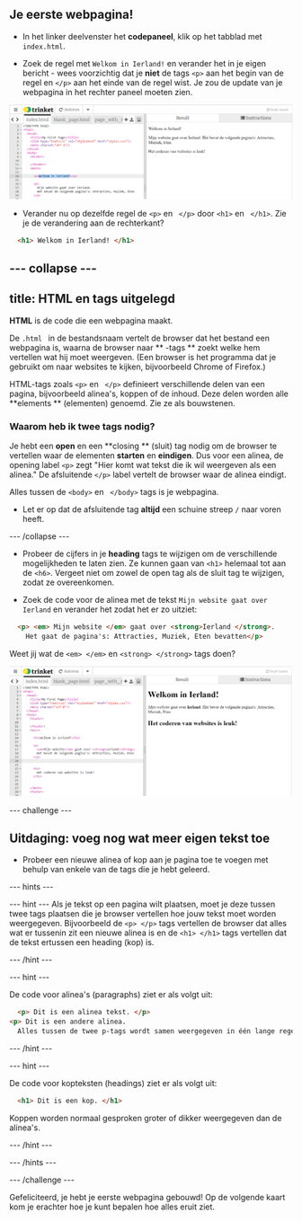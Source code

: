 ## Je eerste webpagina!

- In het linker deelvenster het **codepaneel**, klik op het tabblad met `index.html`.

- Zoek de regel met `Welkom in Ierland!` en verander het in je eigen bericht - wees voorzichtig dat je **niet** de tags `<p>` aan het begin van de regel en `</p>` aan het einde van de regel wist. Je zou de update van je webpagina in het rechter paneel moeten zien.

![HTML paragraph example](images/egFirstHtmlCode.png)

- Verander nu op dezelfde regel de `<p>` en ` </p>` door `<h1>` en ` </h1>`. Zie je de verandering aan de rechterkant?

```html
  <h1> Welkom in Ierland! </h1>
```

## \--- collapse \---

## title: HTML en tags uitgelegd

**HTML** is de code die een webpagina maakt.

De `.html ` in de bestandsnaam vertelt de browser dat het bestand een webpagina is, waarna de browser naar ** -tags ** zoekt welke hem vertellen wat hij moet weergeven. (Een browser is het programma dat je gebruikt om naar websites te kijken, bijvoorbeeld Chrome of Firefox.)

HTML-tags zoals `<p>` en ` </p>` definieert verschillende delen van een pagina, bijvoorbeeld alinea's, koppen of de inhoud. Deze delen worden alle **elements ** (elementen) genoemd. Zie ze als bouwstenen.

### Waarom heb ik twee tags nodig?

Je hebt een **open** en een **closing ** (sluit) tag nodig om de browser te vertellen waar de elementen **starten** en **eindigen**. Dus voor een alinea, de opening label `<p>` zegt "Hier komt wat tekst die ik wil weergeven als een alinea." De afsluitende `</p>` label vertelt de browser waar de alinea eindigt.

Alles tussen de `<body>` en ` </body>` tags is je webpagina.

- Let er op dat de afsluitende tag **altijd** een schuine streep ` / ` naar voren heeft.

\--- /collapse \---

- Probeer de cijfers in je **heading** tags te wijzigen om de verschillende mogelijkheden te laten zien. Ze kunnen gaan van `<h1>` helemaal tot aan de `<h6>`. Vergeet niet om zowel de open tag als de sluit tag te wijzigen, zodat ze overeenkomen.

- Zoek de code voor de alinea met de tekst `Mijn website gaat over Ierland` en verander het zodat het er zo uitziet:

```html
  <p> <em> Mijn website </em> gaat over <strong>Ierland </strong>. 
    Het gaat de pagina's: Attracties, Muziek, Eten bevatten</p>
```

Weet jij wat de `<em> </em>` en `<strong> </strong>` tags doen?

![Example of HTML tags](images/egFirstTags.png)

\--- challenge \---

## Uitdaging: voeg nog wat meer eigen tekst toe

- Probeer een nieuwe alinea of ​​kop aan je pagina toe te voegen met behulp van enkele van de tags die je hebt geleerd.

\--- hints \---

\--- hint \--- Als je tekst op een pagina wilt plaatsen, moet je deze tussen twee tags plaatsen die je browser vertellen hoe jouw tekst moet worden weergegeven. Bijvoorbeeld de `<p> </p>` tags vertellen de browser dat alles wat er tussenin zit een nieuwe alinea is en de `<h1> </h1>` tags vertellen dat de tekst ertussen een heading (kop) is.

\--- /hint \---

\--- hint \---

De code voor alinea's (paragraphs) ziet er als volgt uit:

```html
  <p> Dit is een alinea tekst. </p> 
<p> Dit is een andere alinea.
  Alles tussen de twee p-tags wordt samen weergegeven in één lange regel op de webpagina. </p>
```

\--- /hint \---

\--- hint \---

De code voor kopteksten (headings) ziet er als volgt uit:

```html
  <h1> Dit is een kop. </h1>
```

Koppen worden normaal gesproken groter of dikker weergegeven dan de alinea's.

\--- /hint \---

\--- /hints \---

\--- /challenge \---

Gefeliciteerd, je hebt je eerste webpagina gebouwd! Op de volgende kaart kom je erachter hoe je kunt bepalen hoe alles eruit ziet.
